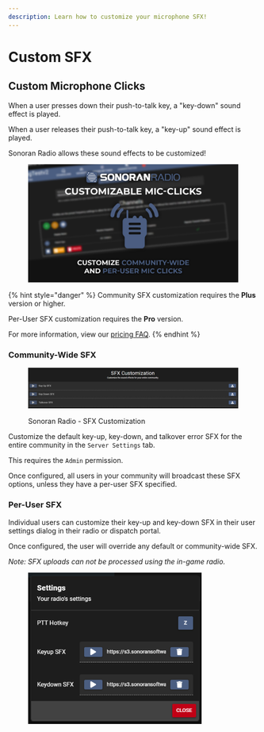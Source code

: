 ```yaml
---
description: Learn how to customize your microphone SFX!
---
```


# Custom SFX

## Custom Microphone Clicks

When a user presses down their push-to-talk key, a "key-down" sound effect is played.

When a user releases their push-to-talk key, a "key-up" sound effect is played.

Sonoran Radio allows these sound effects to be customized!

<figure><img src="../../.gitbook/assets/Radio_ProFeats.png" alt=""><figcaption></figcaption></figure>

{% hint style="danger" %}
Community SFX customization requires the **Plus** version or higher.

Per-User SFX customization requires the **Pro** version.

For more information, view our [pricing FAQ](../../pricing/faq/standalone-pricing.md).
{% endhint %}

### Community-Wide SFX

<figure><img src="../../.gitbook/assets/image (26).png" alt=""><figcaption><p>Sonoran Radio - SFX Customization</p></figcaption></figure>

Customize the default key-up, key-down, and talkover error SFX for the entire community in the `Server Settings` tab.

This requires the `Admin` permission.

Once configured, all users in your community will broadcast these SFX options, unless they have a per-user SFX specified.

### Per-User SFX

Individual users can customize their key-up and key-down SFX in their user settings dialog in their radio or dispatch portal.

Once configured, the user will override any default or community-wide SFX.

_Note: SFX uploads can not be processed using the in-game radio._

<figure><img src="../../.gitbook/assets/image (1) (1) (1) (1) (1) (1) (1).png" alt="" width="350"><figcaption></figcaption></figure>
